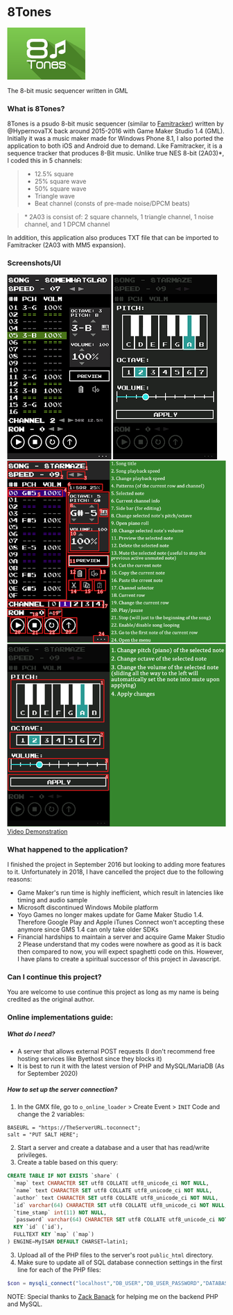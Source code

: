 # 8Tones
![8Tone Logo](./images/logo.png)

The 8-bit music sequencer written in GML

### What is 8Tones?
 8Tones is a psudo 8-bit music sequencer (similar to [Famitracker](https://github.com/HertzDevil/0CC-FamiTracker)) written by @HypernovaTX back around 2015-2016 with Game Maker Studio 1.4 (GML). Initially it was a music maker made for Windows Phone 8.1, I also ported the application to both iOS and Android due to demand. Like Famitracker, it is a sequence tracker that produces 8-Bit music. Unlike true NES 8-bit (2A03)\*, I coded this in 5 channels:
> * 12.5% square
> * 25% square wave
> * 50% square wave
> * Triangle wave
> * Beat channel (consts of pre-made noise/DPCM beats)

> \* 2A03 is consist of: 2 square channels, 1 triangle channel, 1 noise channel, and 1 DPCM channel

 In addition, this application also produces TXT file that can be imported to Famitracker (2A03 with MM5 expansion).
 
### Screenshots/UI
![Main sequencing screen](./images/Screenshot_A.png)
![Piano roll](./images/Screenshot_B.png)
![Main sequencing UI details](./images/8-tones-howtouse1.png)
![Piano roll UI details](./images/8-tones-howtouse2.png)
[Video Demonstration](https://www.youtube.com/watch?v=A7rM7G9tHGE)
 
### What happened to the application?
 I finished the project in September 2016 but looking to adding more features to it. Unfortunately in 2018, I have cancelled the project due to the following reasons:
- Game Maker's run time is highly inefficient, which result in latencies like timing and audio sample
- Microsoft discontinued Windows Mobile platform
- Yoyo Games no longer makes update for Game Maker Studio 1.4. Therefore Google Play and Apple iTunes Connect won't accepting these anymore since GMS 1.4 can only take older SDKs
- Financial hardships to maintain a server and acquire Game Maker Studio 2
Please understand that my codes were nowhere as good as it is back then compared to now, you will expect spaghetti code on this. However, I have plans to create a spiritual successor of this project in Javascript.

### Can I continue this project?
You are welcome to use continue this project as long as my name is being credited as the original author.

### Online implementations guide:
##### What do I need?
- A server that allows external POST requests (I don't recommend free hosting services like Byethost since they blocks it)
- It is best to run it with the latest version of PHP and MySQL/MariaDB (As for September 2020)

##### How to set up the server connection?
1. In the GMX file, go to `o_online_loader` > Create Event > `INIT` Code and change the 2 variables:
```GML
BASEURL = "https://TheServerURL.toconnect";
salt = "PUT SALT HERE";
```
2. Start a server and create a database and a user that has read/write privileges.
3. Create a table based on this query:
```sql
CREATE TABLE IF NOT EXISTS `share` (
  `map` text CHARACTER SET utf8 COLLATE utf8_unicode_ci NOT NULL,
  `name` text CHARACTER SET utf8 COLLATE utf8_unicode_ci NOT NULL,
  `author` text CHARACTER SET utf8 COLLATE utf8_unicode_ci NOT NULL,
  `id` varchar(64) CHARACTER SET utf8 COLLATE utf8_unicode_ci NOT NULL,
  `time_stamp` int(11) NOT NULL,
  `password` varchar(64) CHARACTER SET utf8 COLLATE utf8_unicode_ci NOT NULL,
  KEY `id` (`id`),
  FULLTEXT KEY `map` (`map`)
) ENGINE=MyISAM DEFAULT CHARSET=latin1;
```
3. Upload all of the PHP files to the server's root `public_html` directory.
4. Make sure to update all of SQL database connection settings in the first line for each of the PHP files:
```php
$con = mysqli_connect("localhost","DB_USER","DB_USER_PASSWORD","DATABASE");
```
NOTE: Special thanks to [Zack Banack](https://github.com/zbanack) for helping me on the backend PHP and MySQL.
